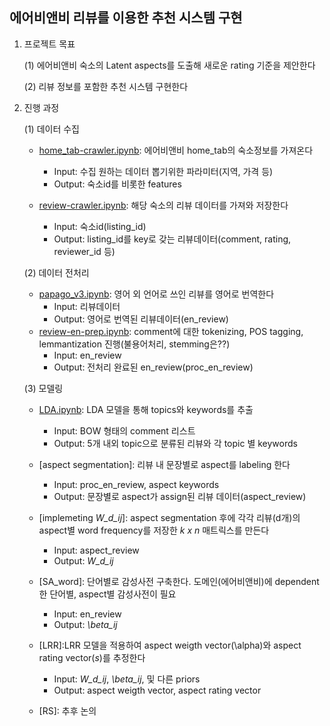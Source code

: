 ## 에어비앤비 리뷰를 이용한 추천 시스템 구현

1. 프로젝트 목표

    (1) 에어비앤비 숙소의 Latent aspects를 도출해 새로운 rating 기준을 제안한다
    
    (2) 리뷰 정보를 포함한 추천 시스템 구현한다
    
    
2. 진행 과정

    (1) 데이터 수집
     - [home_tab-crawler.ipynb](https://github.com/chankoo/BOAZ-projects/blob/master/aribnb-review-crawler/home_tab-crawler.ipynb): 에어비앤비 home_tab의 숙소정보를 가져온다
        - Input: 수집 원하는 데이터 뽑기위한 파라미터(지역, 가격 등)
        - Output: 숙소id를 비롯한 features
            
     - [review-crawler.ipynb](https://github.com/chankoo/BOAZ-projects/blob/master/aribnb-review-crawler/review-crawler.ipynb): 해당 숙소의 리뷰 데이터를 가져와 저장한다
          - Input: 숙소id(listing_id)
          - Output: listing_id를 key로 갖는 리뷰데이터(comment, rating, reviewer_id 등)
    
    (2) 데이터 전처리
    - [papago_v3.ipynb](https://github.com/chankoo/BOAZ-projects/blob/master/aribnb-review-crawler/papago_v3.ipynb): 영어 외 언어로 쓰인 리뷰를 영어로 번역한다
        - Input: 리뷰데이터
        - Output: 영어로 번역된 리뷰데이터(en_review)
    - [review-en-prep.ipynb](https://github.com/chankoo/BOAZ-projects/blob/master/airbnb-NLP/review-en-prep.ipynb): comment에 대한 tokenizing, POS tagging, lemmantization 진행(불용어처리, stemming은??)
        - Input: en_review
        - Output: 전처리 완료된 en_review(proc_en_review)
        
    (3) 모델링
    - [LDA.ipynb](https://github.com/chankoo/BOAZ-projects/blob/master/airbnb-NLP/LDA.ipynb): LDA 모델을 통해 topics와 keywords를 추출
        - Input: BOW 형태의 comment 리스트
        - Output: 5개 내외 topic으로 분류된 리뷰와 각 topic 별 keywords
    - [aspect segmentation]: 리뷰 내 문장별로 aspect를 labeling 한다
        - Input: proc_en_review, aspect keywords
        - Output: 문장별로 aspect가 assign된 리뷰 데이터(aspect_review)
    - [implemeting *W_d_ij*]: aspect segmentation 후에 각각 리뷰(d개)의 aspect별 word frequency를 저장한 *k x n* 매트릭스를 만든다
        - Input: aspect_review
        - Output: *W_d_ij*
 
    - [SA_word]: 단어별로 감성사전 구축한다. 도메인(에어비앤비)에 dependent한 단어별, aspect별 감성사전이 필요
        - Input: en_review
        - Output: *\beta_ij*
    
    - [LRR]:LRR 모델을 적용하여 aspect weigth vector(\alpha)와 aspect rating vector(*s*)를 추정한다
        - Input: *W_d_ij*, *\beta_ij*, 및 다른 priors
        - Output: aspect weigth vector, aspect rating vector
        
    - [RS]: 추후 논의
